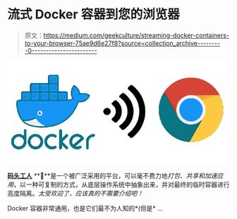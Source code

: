 # 流式 Docker 容器到您的浏览器

> 原文：<https://medium.com/geekculture/streaming-docker-containers-to-your-browser-75ae9d6e27f8?source=collection_archive---------0----------------------->

![](img/c723f94af2757545ea80ba086328fe89.png)

[**码头工人**](https://www.docker.com/) **🐳**是一个被广泛采用的平台，可以毫不费力地*打包、共享和加速应用*，以一种可复制的方式，从底层操作系统中抽象出来，并对最终的临时容器进行高度隔离。*太受欢迎了，应该真的不需要介绍吧！*

Docker 容器非常通用，也是它们最不为人知的*(但是* …